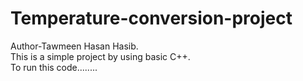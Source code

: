 # Temperature-conversion-project
Author-Tawmeen Hasan Hasib.
<br>
This is a simple project by using basic C++.
<br>
To run this code........
